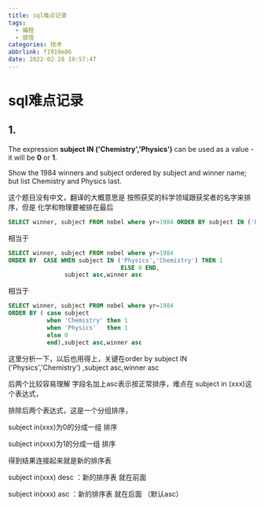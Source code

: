 ```yaml
---
title: sql难点记录
tags:
  - 编程
  - 感悟
categories: 技术
abbrlink: f1919e86
date: 2022-02-28 19:57:47
---
```



# sql难点记录

## 1.

The expression **subject IN ('Chemistry','Physics')** can be used as a value - it will be **0** or **1**.

Show the 1984 winners and subject ordered by subject and winner name; but list Chemistry and Physics last.

这个题目没有中文，翻译的大概意思是 按照获奖的科学领域跟获奖者的名字来排序，但是 化学和物理要被排在最后

```sql
SELECT winner, subject FROM nobel where yr=1984 ORDER BY subject IN ('Physics','Chemistry'),subject asc,winner asc
```
相当于
```sql
SELECT winner, subject FROM nobel where yr=1984 
ORDER BY  CASE WHEN subject IN ('Physics','Chemistry') THEN 1 
								ELSE 0 END,
                subject asc,winner asc
```
相当于
```sql
SELECT winner, subject FROM nobel where yr=1984 
ORDER BY ( case subject
           when 'Chemistry' then 1
           when 'Physics'   then 1
           else 0
           end),subject asc,winner asc
```

这里分析一下，以后也用得上，关键在order by subject IN ('Physics','Chemistry') ,subject asc,winner asc

后两个比较容易理解 字段名加上asc表示按正常排序，难点在 subject in (xxx)这个表达式，

排除后两个表达式，这是一个分组排序，

subject in(xxx)为0的分成一组 排序

subject in(xxx)为1的分成一组 排序

得到结果连接起来就是新的排序表

subject in(xxx) desc ：新的排序表 就在前面

subject in(xxx) asc ：新的排序表 就在后面 （默认asc）